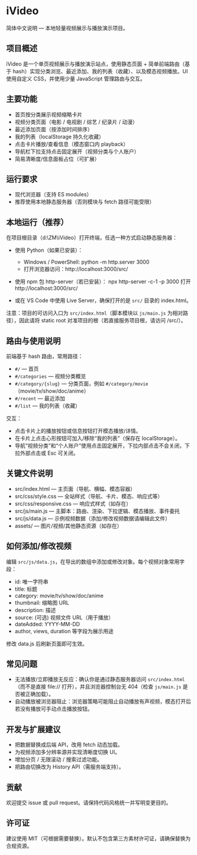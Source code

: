 # iVideo

简体中文说明 — 本地轻量视频展示与播放演示项目。

## 项目概述
iVideo 是一个单页视频展示与播放演示站点，使用静态页面 + 简单前端路由（基于 hash）实现分类浏览、最近添加、我的列表（收藏）、以及模态视频播放。UI 使用自定义 CSS，并使用少量 JavaScript 管理路由与交互。

## 主要功能
- 首页按分类展示视频缩略卡片
- 视频分类页面（电影 / 电视剧 / 综艺 / 纪录片 / 动漫）
- 最近添加页面（按添加时间排序）
- 我的列表（localStorage 持久化收藏）
- 点击卡片播放/查看信息（模态窗口内 playback）
- 导航栏下拉支持点击固定展开（视频分类与个人账户）
- 简易清晰度/信息面板占位（可扩展）

## 运行要求
- 现代浏览器（支持 ES modules）
- 推荐使用本地静态服务器（否则模块与 fetch 路径可能受限）

## 本地运行（推荐）
在项目根目录（d:\ZM\iVideo）打开终端，任选一种方式启动静态服务器：

- 使用 Python（如果已安装）：
  - Windows / PowerShell:
    python -m http.server 3000
  - 打开浏览器访问：http://localhost:3000/src/

- 使用 npm 包 http-server（若已安装）：
  npx http-server -c-1 -p 3000
  打开 http://localhost:3000/src/

- 或在 VS Code 中使用 Live Server，确保打开的是 `src/` 目录的 index.html。

注意：项目的可访问入口为 `src/index.html`（脚本模块以 `js/main.js` 为相对路径），因此请将 static root 对准项目的根（若直接服务项目根，请访问 /src/）。

## 路由与使用说明
前端基于 hash 路由，常用路径：
- `#/` — 首页
- `#/categories` — 视频分类概览
- `#/category/{slug}` — 分类页面，例如 `#/category/movie`（movie/tv/show/doc/anime）
- `#/recent` — 最近添加
- `#/list` — 我的列表（收藏）

交互：
- 点击卡片上的播放按钮或信息按钮打开模态播放/详情。
- 在卡片上点击心形按钮可加入/移除“我的列表”（保存在 localStorage）。
- 导航“视频分类”和“个人账户”使用点击固定展开，下拉内部点击不会关闭，下拉外部点击或 Esc 可关闭。

## 关键文件说明
- src/index.html — 主页面（导航、横幅、模态容器）
- src/css/style.css — 全站样式（导航、卡片、模态、响应式等）
- src/css/responsive.css — 响应式样式（如存在）
- src/js/main.js — 主脚本：路由、渲染、下拉逻辑、模态播放、事件委托
- src/js/data.js — 示例视频数据（添加/修改视频数据请编辑此文件）
- assets/ — 图片/视频/其他静态资源（如存在）

## 如何添加/修改视频
编辑 `src/js/data.js`，在导出的数组中添加或修改对象。每个视频对象常用字段：
- id: 唯一字符串
- title: 标题
- category: movie/tv/show/doc/anime
- thumbnail: 缩略图 URL
- description: 描述
- source: (可选) 视频文件 URL（用于播放）
- dateAdded: YYYY-MM-DD
- author, views, duration 等字段为展示用途

修改 data.js 后刷新页面即可生效。

## 常见问题
- 无法播放/立即播放无反应：确认你是通过静态服务器访问 `src/index.html`（而不是直接 file:// 打开），并且浏览器控制台无 404（检查 `js/main.js` 是否被正确加载）。
- 自动播放被浏览器阻止：浏览器策略可能阻止自动播放有声视频，模态打开后若没有播放可手动点击播放按钮。

## 开发与扩展建议
- 把数据替换成后端 API，改用 fetch 动态加载。
- 为视频添加多分辨率源并实现清晰度切换 UI。
- 增加分页 / 无限滚动 / 搜索过滤功能。
- 把路由切换改为 History API（需服务端支持）。

## 贡献
欢迎提交 issue 或 pull request。请保持代码风格统一并写明变更目的。

## 许可证
建议使用 MIT（可根据需要替换）。默认不包含第三方素材许可证，请确保替换为合规资源。
